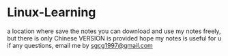 # Linux-Learning
a location where save the notes
you can download and use my notes freely, but there is only Chinese VERSION is provided
hope my notes is useful for u
if any questions, email me by sgcg1997@gmail.com
